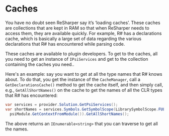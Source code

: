 # Caches

You have no doubt seen ReSharper say it’s ‘loading caches’. These caches are collections that are kept in RAM so that when ReSharper needs to access them, they are available quickly. For example, R# has a declarations cache, which is basically a large set of data regarding the various declarations that R# has encountered while parsing code.

These caches are available to plugin developers. To get to the caches, all you need to get an instance of `IPsiServices` and get to the collection containing the caches you need..

Here's an example: say you want to get at all the type names that R# knows about. To do that, you get the instance of the `CacheManager`, call a `GetDeclarationsCache()` method to get the cache itself, and then simply call, e.g., `GetAllShortNames()` on the cache to get the names of all the CLR types that R# has encountered:

```cs
var services = provider.Solution.GetPsiServices();
var shortNames = services.Symbols.GetSymbolScope(LibrarySymbolScope.FULL, false,
  psiModule.GetContextFromModule()).GetAllShortNames();
```

The above returns an `IEnumerable<string>` that you can traverse to get all the names.


